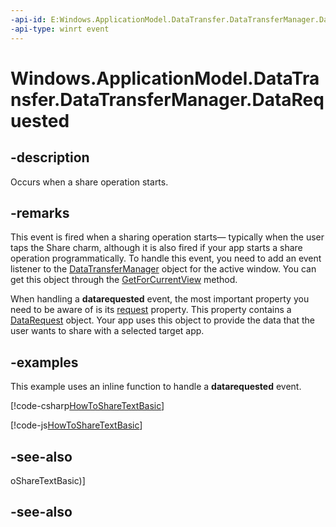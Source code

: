 ```yaml
---
-api-id: E:Windows.ApplicationModel.DataTransfer.DataTransferManager.DataRequested
-api-type: winrt event
---
```


<!-- Event syntax
public event Windows.Foundation.TypedEventHandler DataRequested<Windows.ApplicationModel.DataTransfer.DataTransferManager,  Windows.ApplicationModel.DataTransfer.DataRequestedEventArgs>
-->

# Windows.ApplicationModel.DataTransfer.DataTransferManager.DataRequested

## -description
Occurs when a share operation starts.

## -remarks
This event is fired when a sharing operation starts— typically when the user taps the Share charm, although it is also fired if your app starts a share operation programmatically. To handle this event, you need to add an event listener to the [DataTransferManager](datatransfermanager.md) object for the active window. You can get this object through the [GetForCurrentView](datatransfermanager_getforcurrentview.md) method.

When handling a **datarequested** event, the most important property you need to be aware of is its [request](datarequestedeventargs_request.md) property. This property contains a [DataRequest](datarequest.md) object. Your app uses this object to provide the data that the user wants to share with a selected target app.



## -examples
This example uses an inline function to handle a **datarequested** event.



[!code-csharp[HowToShareTextBasic](../windows.applicationmodel.datatransfer/code/ShareMainBeta/cs/ShareText.xaml.cs#SnippetHowToShareTextBasic)]

[!code-js[HowToShareTextBasic](../windows.applicationmodel.datatransfer/code/ShareMainBeta/javascript/js/ShareText.js#SnippetHowToShareTextBasic)]

## -see-also
oShareTextBasic)]

## -see-also
